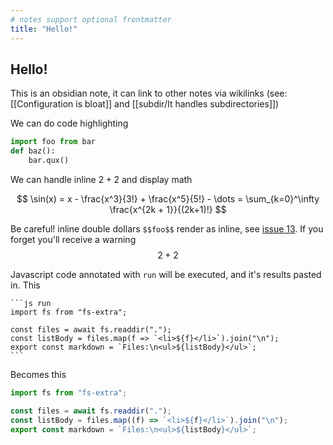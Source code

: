 ```yaml
---
# notes support optional frontmatter
title: "Hello!"
---
```


## Hello!

This is an obsidian note, it can link to other notes via wikilinks (see: [[Configuration is bloat]] and [[subdir/It handles subdirectories]])

We can do code highlighting

```python
import foo from bar
def baz():
	bar.qux()
```

We can handle inline $2+2$ and display math

$$
\sin(x) = x - \frac{x^3}{3!} + \frac{x^5}{5!} - \dots = \sum_{k=0}^\infty \frac{x^{2k + 1}}{(2k+1)!}
$$

Be careful! inline double dollars `$$foo$$` render as inline, see [issue 13](https://github.com/UlisseMini/oth/issues/13). If you forget you'll receive a warning $$2 + 2$$

Javascript code annotated with `run` will be executed, and it's results pasted in. This

    ```js run
    import fs from "fs-extra";

    const files = await fs.readdir(".");
    const listBody = files.map(f => `<li>${f}</li>`).join("\n");
    export const markdown = `Files:\n<ul>${listBody}</ul>`;
    ```

Becomes this

```js run
import fs from "fs-extra";

const files = await fs.readdir(".");
const listBody = files.map((f) => `<li>${f}</li>`).join("\n");
export const markdown = `Files:\n<ul>${listBody}</ul>`;
```

